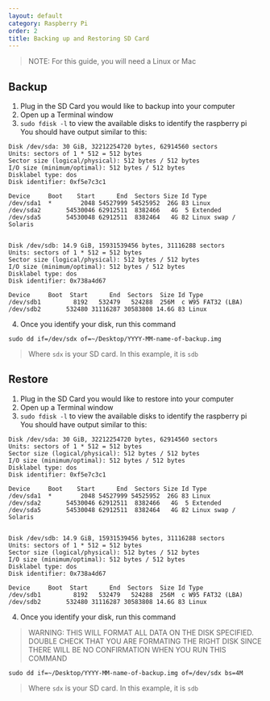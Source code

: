 ```yaml
---
layout: default
category: Raspberry Pi
order: 2
title: Backing up and Restoring SD Card
---
```

>NOTE: For this guide, you will need a Linux or Mac  

## Backup
1. Plug in the SD Card you would like to backup into your computer
2. Open up a Terminal window  
3. `sudo fdisk -l` to view the available disks to identify the raspberry pi  
You should have output similar to this:  

```shell
Disk /dev/sda: 30 GiB, 32212254720 bytes, 62914560 sectors
Units: sectors of 1 * 512 = 512 bytes
Sector size (logical/physical): 512 bytes / 512 bytes
I/O size (minimum/optimal): 512 bytes / 512 bytes
Disklabel type: dos
Disk identifier: 0xf5e7c3c1

Device     Boot    Start      End  Sectors Size Id Type
/dev/sda1  *        2048 54527999 54525952  26G 83 Linux
/dev/sda2       54530046 62912511  8382466   4G  5 Extended
/dev/sda5       54530048 62912511  8382464   4G 82 Linux swap / Solaris


Disk /dev/sdb: 14.9 GiB, 15931539456 bytes, 31116288 sectors
Units: sectors of 1 * 512 = 512 bytes
Sector size (logical/physical): 512 bytes / 512 bytes
I/O size (minimum/optimal): 512 bytes / 512 bytes
Disklabel type: dos
Disk identifier: 0x738a4d67

Device     Boot  Start      End  Sectors  Size Id Type
/dev/sdb1         8192   532479   524288  256M  c W95 FAT32 (LBA)
/dev/sdb2       532480 31116287 30583808 14.6G 83 Linux
```  

4. Once you identify your disk, run this command
```shell
sudo dd if=/dev/sdx of=~/Desktop/YYYY-MM-name-of-backup.img
```
> Where `sdx` is your SD card. In this example, it is `sdb`


## Restore
1. Plug in the SD Card you would like to restore into your computer
2. Open up a Terminal window  
3. `sudo fdisk -l` to view the available disks to identify the raspberry pi  
You should have output similar to this:  

```shell
Disk /dev/sda: 30 GiB, 32212254720 bytes, 62914560 sectors
Units: sectors of 1 * 512 = 512 bytes
Sector size (logical/physical): 512 bytes / 512 bytes
I/O size (minimum/optimal): 512 bytes / 512 bytes
Disklabel type: dos
Disk identifier: 0xf5e7c3c1

Device     Boot    Start      End  Sectors Size Id Type
/dev/sda1  *        2048 54527999 54525952  26G 83 Linux
/dev/sda2       54530046 62912511  8382466   4G  5 Extended
/dev/sda5       54530048 62912511  8382464   4G 82 Linux swap / Solaris


Disk /dev/sdb: 14.9 GiB, 15931539456 bytes, 31116288 sectors
Units: sectors of 1 * 512 = 512 bytes
Sector size (logical/physical): 512 bytes / 512 bytes
I/O size (minimum/optimal): 512 bytes / 512 bytes
Disklabel type: dos
Disk identifier: 0x738a4d67

Device     Boot  Start      End  Sectors  Size Id Type
/dev/sdb1         8192   532479   524288  256M  c W95 FAT32 (LBA)
/dev/sdb2       532480 31116287 30583808 14.6G 83 Linux
```  

4. Once you identify your disk, run this command  

> WARNING: THIS WILL FORMAT ALL DATA ON THE DISK SPECIFIED. DOUBLE CHECK THAT YOU ARE FORMATING THE RIGHT DISK SINCE THERE WILL BE NO CONFIRMATION WHEN YOU RUN THIS COMMAND  

```shell
sudo dd if=~/Desktop/YYYY-MM-name-of-backup.img of=/dev/sdx bs=4M
```
> Where `sdx` is your SD card. In this example, it is `sdb`


